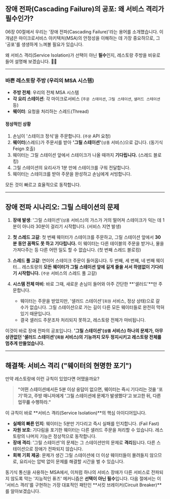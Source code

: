 ## 장애 전파(Cascading Failure)의 공포: 왜 서비스 격리가 필수인가?

06장 00절에서 우리는 '장애 전파(Cascading Failure)'라는 용어를 소개했습니다. 이 개념은 마이크로서비스 아키텍처(MSA)의 안정성을 이해하는 데 가장 중요하므로, 그 '공포'를 생생하게 느껴볼 필요가 있습니다.

왜 서비스 격리(Service Isolation)가 선택이 아닌 **필수**인지, 레스토랑 주방을 비유로 들어 설명해 보겠습니다. 🧑‍🍳

***

### 바쁜 레스토랑 주방 (우리의 MSA 시스템)

* **주방 전체**: 우리의 전체 MSA 시스템
* **각 요리 스테이션**: 각 마이크로서비스 (`주문 스테이션`, `그릴 스테이션`, `샐러드 스테이션` 등)
* **웨이터**: 요청을 처리하는 스레드(Thread)

#### 정상적인 상황

1.  손님이 '스테이크 정식'을 주문합니다. (`주문` API 요청)
2.  **웨이터**(스레드)가 주문서를 받아 **'그릴 스테이션'**(`상품` 서비스)으로 갑니다. (동기식 Feign 호출)
3.  웨이터는 그릴 스테이션 앞에서 스테이크가 나올 때까지 **기다립니다.** (스레드 블로킹)
4.  그릴 스테이션의 요리사가 1분 만에 스테이크를 구워 전달합니다.
5.  웨이터는 스테이크를 받아 주문을 완성하고 손님에게 서빙합니다.

모든 것이 빠르고 효율적으로 동작합니다.

---

## 장애 전파 시나리오: 그릴 스테이션의 문제



1.  **장애 발생**: '그릴 스테이션'(`상품` 서비스)의 가스가 거의 떨어져 스테이크가 익는 데 1분이 아니라 30분이 걸리기 시작합니다. (서비스 지연 발생)

2.  **첫 스레드 고갈**: 첫 번째 웨이터가 스테이크를 주문하고, 그릴 스테이션 앞에서 **30분 동안 꼼짝도 못 하고 기다립니다.** 이 웨이터는 다른 테이블의 주문을 받거나, 물을 가져다주는 등 다른 어떤 일도 할 수 없습니다. (첫 번째 스레드 블로킹)

3.  **스레드 풀 고갈**: 연이어 스테이크 주문이 들어옵니다. 두 번째, 세 번째, 네 번째 웨이터... 레스토랑의 **모든 웨이터가 그릴 스테이션 앞에 길게 줄을 서서 하염없이 기다리기 시작합니다.** (`주문` 서비스의 스레드 풀 고갈)

4.  **시스템 전체 마비**: 바로 그때, 새로운 손님이 들어와 아주 간단한 **'샐러드'**만 주문합니다.
    * 웨이터는 주문을 받았지만, '샐러드 스테이션'(`회원` 서비스, 정상 상태)으로 갈 수가 없습니다. 그릴 스테이션으로 가는 길이 다른 모든 웨이터들로 완전히 막혀있기 때문입니다.
    * 결국 샐러드 주문조차 처리되지 못하고, 레스토랑 전체가 마비됩니다.

이것이 바로 장애 전파의 공포입니다. **'그릴 스테이션'(`상품` 서비스) 하나의 문제가, 아무 상관없던 '샐러드 스테이션'(`회원` 서비스)의 기능까지 모두 정지시키고 레스토랑 전체를 멈추게 만들었습니다.**

---

## 해결책: 서비스 격리 ("웨이터의 현명한 포기")

만약 레스토랑에 이런 규칙이 있었다면 어땠을까요?

> **"어떤 스테이션에서든 5분 이상 응답이 없으면, 웨이터는 즉시 기다리는 것을 '포기'하고, 주방 매니저에게 '그릴 스테이션에 문제가 발생했다'고 보고한 뒤, 다른 업무를 수행하라."**

이 규칙이 바로 **서비스 격리(Service Isolation)**의 핵심 아이디어입니다.

* **실패의 빠른 인지**: 웨이터는 5분만 기다리고 즉시 실패를 인지합니다. (Fail Fast)
* **자원 보호**: 기다림을 포기한 웨이터는 다른 샐러드 주문을 처리할 수 있습니다. 레스토랑의 나머지 기능은 정상적으로 동작합니다.
* **장애 격리**: '그릴 스테이션'의 문제는 그 스테이션만의 문제로 **격리**됩니다. 다른 스테이션으로 장애가 전파되지 않습니다.
* **회복 기회 제공**: 문제가 생긴 그릴 스테이션에 더 이상 웨이터들이 몰려들지 않으므로, 요리사는 압박 없이 문제를 해결할 시간을 벌 수 있습니다.

동기식 통신을 사용하는 MSA에서, 이처럼 하나의 서비스 장애가 다른 서비스로 전파되지 않도록 막는 '지능적인 퓨즈' 메커니즘은 **선택이 아닌 필수**입니다. 다음 절에서는 이 '서비스 격리'를 구현하는 가장 대표적인 패턴인 **서킷 브레이커(Circuit Breaker)**를 알아보겠습니다.